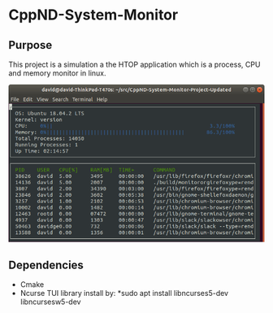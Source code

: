 # CppND-System-Monitor #

## Purpose ##

This project is a simulation a the HTOP application which is a process, CPU and memory monitor in linux.

![System Monitor](images/monitor.png)

## Dependencies ##

- Cmake
- Ncurse TUI library install by: *sudo apt install libncurses5-dev libncursesw5-dev
